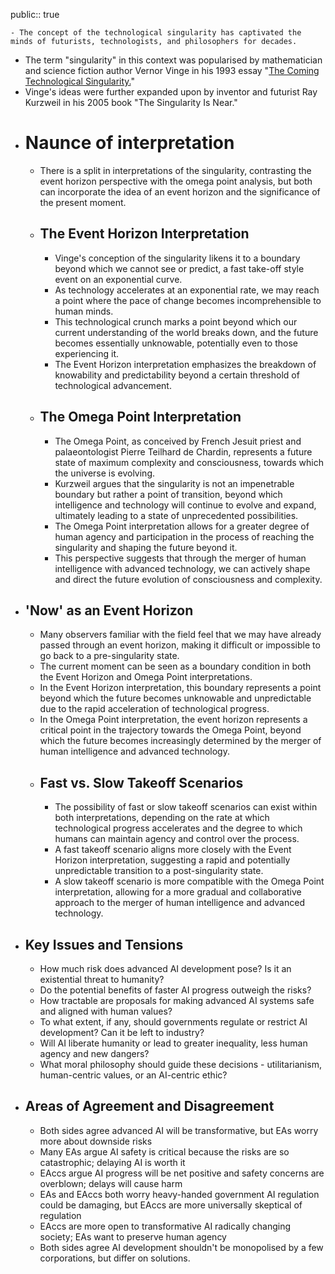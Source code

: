 public:: true

	- The concept of the technological singularity has captivated the minds of futurists, technologists, and philosophers for decades.
- The term "singularity" in this context was popularised by mathematician and science fiction author Vernor Vinge in his 1993 essay "[The Coming Technological Singularity.](https://accelerating.org/articles/comingtechsingularity)"
- Vinge's ideas were further expanded upon by inventor and futurist Ray Kurzweil in his 2005 book "The Singularity Is Near."
- # Naunce of interpretation
	- There is a split in interpretations of the singularity, contrasting the event horizon perspective with the omega point analysis, but both can incorporate the idea of an event horizon and the significance of the present moment.
	- ## The Event Horizon Interpretation
		- Vinge's conception of the singularity likens it to a boundary beyond which we cannot see or predict, a fast take-off style event on an exponential curve.
		- As technology accelerates at an exponential rate, we may reach a point where the pace of change becomes incomprehensible to human minds.
		- This technological crunch marks a point beyond which our current understanding of the world breaks down, and the future becomes essentially unknowable, potentially even to those experiencing it.
		- The Event Horizon interpretation emphasizes the breakdown of knowability and predictability beyond a certain threshold of technological advancement.
	- ## The Omega Point Interpretation
		- The Omega Point, as conceived by French Jesuit priest and palaeontologist Pierre Teilhard de Chardin, represents a future state of maximum complexity and consciousness, towards which the universe is evolving.
		- Kurzweil argues that the singularity is not an impenetrable boundary but rather a point of transition, beyond which intelligence and technology will continue to evolve and expand, ultimately leading to a state of unprecedented possibilities.
		- The Omega Point interpretation allows for a greater degree of human agency and participation in the process of reaching the singularity and shaping the future beyond it.
		- This perspective suggests that through the merger of human intelligence with advanced technology, we can actively shape and direct the future evolution of consciousness and complexity.
- ## 'Now' as an Event Horizon
	- Many observers familiar with the field feel that we may have already passed through an event horizon, making it difficult or impossible to go back to a pre-singularity state.
	- The current moment can be seen as a boundary condition in both the Event Horizon and Omega Point interpretations.
	- In the Event Horizon interpretation, this boundary represents a point beyond which the future becomes unknowable and unpredictable due to the rapid acceleration of technological progress.
	- In the Omega Point interpretation, the event horizon represents a critical point in the trajectory towards the Omega Point, beyond which the future becomes increasingly determined by the merger of human intelligence and advanced technology.
	- ## Fast vs. Slow Takeoff Scenarios
		- The possibility of fast or slow takeoff scenarios can exist within both interpretations, depending on the rate at which technological progress accelerates and the degree to which humans can maintain agency and control over the process.
		- A fast takeoff scenario aligns more closely with the Event Horizon interpretation, suggesting a rapid and potentially unpredictable transition to a post-singularity state.
		- A slow takeoff scenario is more compatible with the Omega Point interpretation, allowing for a more gradual and collaborative approach to the merger of human intelligence and advanced technology.
- ## Key Issues and Tensions
	- How much risk does advanced AI development pose? Is it an existential threat to humanity?
	- Do the potential benefits of faster AI progress outweigh the risks?
	- How tractable are proposals for making advanced AI systems safe and aligned with human values?
	- To what extent, if any, should governments regulate or restrict AI development? Can it be left to industry?
	- Will AI liberate humanity or lead to greater inequality, less human agency and new dangers?
	- What moral philosophy should guide these decisions - utilitarianism, human-centric values, or an AI-centric ethic?
- ## Areas of Agreement and Disagreement
	- Both sides agree advanced AI will be transformative, but EAs worry more about downside risks
	- Many EAs argue AI safety is critical because the risks are so catastrophic; delaying AI is worth it
	- EAccs argue AI progress will be net positive and safety concerns are overblown; delays will cause harm
	- EAs and EAccs both worry heavy-handed government AI regulation could be damaging, but EAccs are more universally skeptical of regulation
	- EAccs are more open to transformative AI radically changing society; EAs want to preserve human agency
	- Both sides agree AI development shouldn't be monopolised by a few corporations, but differ on solutions.